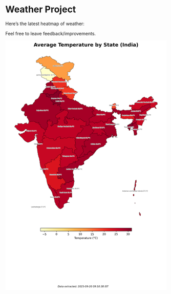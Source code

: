 # Weather Project

Here’s the latest heatmap of weather:

Feel free to leave feedback/improvements.

![India Heatmap](docs/assets/india_heatmap.png?v=CE2238)
